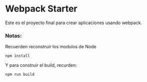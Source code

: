 # Webpack Starter

Este es el proyecto final para crear aplicaciones usando webpack.


### Notas:
Recuerden reconstruir los modulos de Node
```
npm install
```
Y para construir el build, recurden:
```
npm run build
```